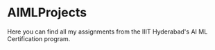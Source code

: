 # AIMLProjects
Here you can find all my assignments from the IIIT Hyderabad's AI ML Certification program.
